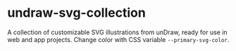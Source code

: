 # undraw-svg-collection
A collection of customizable SVG illustrations from unDraw, ready for use in web and app projects. Change color with CSS variable `--primary-svg-color`.
